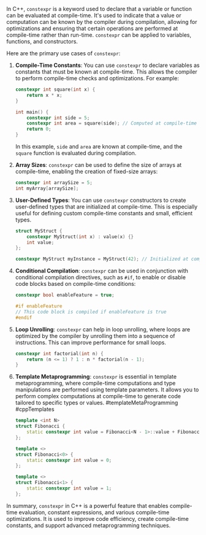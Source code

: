 In C++, `constexpr` is a keyword used to declare that a variable or function can be evaluated at compile-time. It's used to indicate that a value or computation can be known by the compiler during compilation, allowing for optimizations and ensuring that certain operations are performed at compile-time rather than run-time. `constexpr` can be applied to variables, functions, and constructors.

Here are the primary use cases of `constexpr`:

1. **Compile-Time Constants**:
   You can use `constexpr` to declare variables as constants that must be known at compile-time. This allows the compiler to perform compile-time checks and optimizations. For example:

   ```cpp
   constexpr int square(int x) {
       return x * x;
   }

   int main() {
       constexpr int side = 5;
       constexpr int area = square(side); // Computed at compile-time
       return 0;
   }
   ```

   In this example, `side` and `area` are known at compile-time, and the `square` function is evaluated during compilation.

2. **Array Sizes**:
   `constexpr` can be used to define the size of arrays at compile-time, enabling the creation of fixed-size arrays:

   ```cpp
   constexpr int arraySize = 5;
   int myArray[arraySize];
   ```

3. **User-Defined Types**:
   You can use `constexpr` constructors to create user-defined types that are initialized at compile-time. This is especially useful for defining custom compile-time constants and small, efficient types.

   ```cpp
   struct MyStruct {
       constexpr MyStruct(int x) : value(x) {}
       int value;
   };

   constexpr MyStruct myInstance = MyStruct(42); // Initialized at compile-time
   ```

4. **Conditional Compilation**:
   `constexpr` can be used in conjunction with conditional compilation directives, such as `#if`, to enable or disable code blocks based on compile-time conditions:

   ```cpp
   constexpr bool enableFeature = true;

   #if enableFeature
   // This code block is compiled if enableFeature is true
   #endif
   ```

5. **Loop Unrolling**:
   `constexpr` can help in loop unrolling, where loops are optimized by the compiler by unrolling them into a sequence of instructions. This can improve performance for small loops.

   ```cpp
   constexpr int factorial(int n) {
       return (n <= 1) ? 1 : n * factorial(n - 1);
   }
   ```

6. **Template Metaprogramming**:
   `constexpr` is essential in template metaprogramming, where compile-time computations and type manipulations are performed using template parameters. It allows you to perform complex computations at compile-time to generate code tailored to specific types or values. #templateMetaProgramming #cppTemplates 

   ```cpp
   template <int N>
   struct Fibonacci {
       static constexpr int value = Fibonacci<N - 1>::value + Fibonacci<N - 2>::value;
   };

   template <>
   struct Fibonacci<0> {
       static constexpr int value = 0;
   };

   template <>
   struct Fibonacci<1> {
       static constexpr int value = 1;
   };
   ```

In summary, `constexpr` in C++ is a powerful feature that enables compile-time evaluation, constant expressions, and various compile-time optimizations. It is used to improve code efficiency, create compile-time constants, and support advanced metaprogramming techniques.